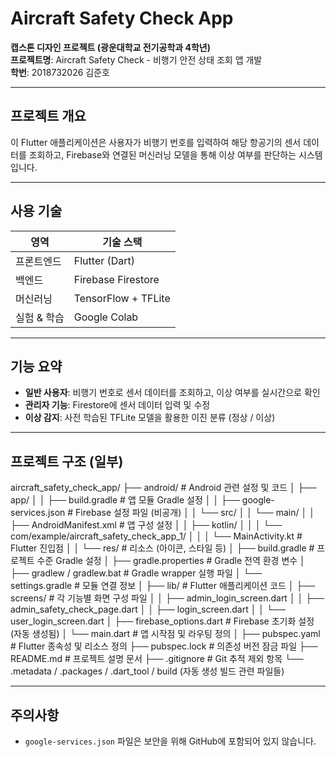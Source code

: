 # Aircraft Safety Check App

**캡스톤 디자인 프로젝트 (광운대학교 전기공학과 4학년)**  
**프로젝트명**: Aircraft Safety Check - 비행기 안전 상태 조회 앱 개발  
**학번**: 2018732026 김준호

---

## 프로젝트 개요

이 Flutter 애플리케이션은 사용자가 비행기 번호를 입력하여 해당 항공기의 센서 데이터를 조회하고, Firebase와 연결된 머신러닝 모델을 통해 이상 여부를 판단하는 시스템입니다.

---

## 사용 기술

| 영역        | 기술 스택 |
|-------------|-----------|
| 프론트엔드  | Flutter (Dart) |
| 백엔드      | Firebase Firestore |
| 머신러닝    | TensorFlow + TFLite |
| 실험 & 학습 | Google Colab |

---

## 기능 요약

- **일반 사용자**: 비행기 번호로 센서 데이터를 조회하고, 이상 여부를 실시간으로 확인  
- **관리자 기능**: Firestore에 센서 데이터 입력 및 수정  
- **이상 감지**: 사전 학습된 TFLite 모델을 활용한 이진 분류 (정상 / 이상)

---

## 프로젝트 구조 (일부)
aircraft_safety_check_app/
├── android/                          # Android 관련 설정 및 코드
│   ├── app/
│   │   ├── build.gradle              # 앱 모듈 Gradle 설정
│   │   ├── google-services.json      # Firebase 설정 파일 (비공개)
│   │   └── src/
│   │       └── main/
│   │           ├── AndroidManifest.xml           # 앱 구성 설정
│   │           ├── kotlin/
│   │           │   └── com/example/aircraft_safety_check_app_1/
│   │           │       └── MainActivity.kt       # Flutter 진입점
│   │           └── res/                          # 리소스 (아이콘, 스타일 등)
│   ├── build.gradle                # 프로젝트 수준 Gradle 설정
│   ├── gradle.properties          # Gradle 전역 환경 변수
│   ├── gradlew / gradlew.bat      # Gradle wrapper 실행 파일
│   └── settings.gradle            # 모듈 연결 정보
│
├── lib/                             # Flutter 애플리케이션 코드
│   ├── screens/                     # 각 기능별 화면 구성 파일
│   │   ├── admin_login_screen.dart
│   │   ├── admin_safety_check_page.dart
│   │   ├── login_screen.dart
│   │   └── user_login_screen.dart
│   ├── firebase_options.dart        # Firebase 초기화 설정 (자동 생성됨)
│   └── main.dart                    # 앱 시작점 및 라우팅 정의
│
├── pubspec.yaml                     # Flutter 종속성 및 리소스 정의
├── pubspec.lock                     # 의존성 버전 잠금 파일
├── README.md                        # 프로젝트 설명 문서
├── .gitignore                       # Git 추적 제외 항목
└── .metadata / .packages / .dart_tool / build (자동 생성 빌드 관련 파일들)

---

## 주의사항

- `google-services.json` 파일은 보안을 위해 GitHub에 포함되어 있지 않습니다.
